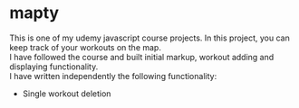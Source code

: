 # mapty
This is one of my udemy javascript course projects. In this project, you can keep track of your workouts on the map.
<br>
I have followed the course and built initial markup, workout adding and displaying functionality.
<br>
I have written independently the following functionality:
<ul>
  <li>Single workout deletion</li>
<!--   <li>Deletion of all workouts</li>
  <li>Zooming all workouts in one screen</li>
  <li>Hiding workout form when a user presses "escape" or with cursor somewhere else that is not map or form</li>
  <li>Displaying temporary marker when the user presses on the map and form appears</li>
  <li>Filtering workouts by type</li>
  <li>Sorting workouts by field values</li>
  <li>Editiong workouts</li>
  <li>Adding path on the map for the workout as additional feature in edit section</li> -->
</ul>
